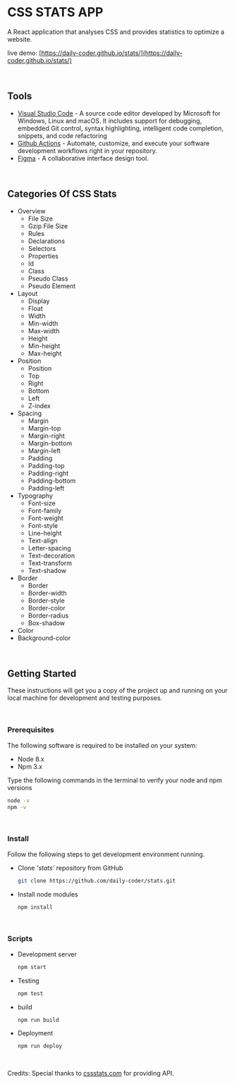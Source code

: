 # CSS STATS APP

A React application that analyses CSS and provides statistics to optimize a website.

live demo: [https://daily-coder.github.io/stats/](https://daily-coder.github.io/stats/)

<br />

## Tools

- [Visual Studio Code](https://code.visualstudio.com/) - A source code editor developed by Microsoft for Windows, Linux and macOS. It includes support for debugging, embedded Git control, syntax highlighting, intelligent code completion, snippets, and code refactoring
- [Github Actions](https://docs.github.com/en/actions) - Automate, customize, and execute your software development workflows right in your repository.
- [Figma](https://www.figma.com/) - A collaborative interface design tool.

<br />

## Categories Of CSS Stats

- Overview
  - File Size
  - Gzip File Size
  - Rules
  - Declarations
  - Selectors
  - Properties
  - Id
  - Class
  - Pseudo Class
  - Pseudo Element
- Layout
  - Display
  - Float
  - Width
  - Min-width
  - Max-width
  - Height
  - Min-height
  - Max-height
- Position
  - Position
  - Top
  - Right
  - Bottom
  - Left
  - Z-index
- Spacing
  - Margin
  - Margin-top
  - Margin-right
  - Margin-bottom
  - Margin-left
  - Padding
  - Padding-top
  - Padding-right
  - Padding-bottom
  - Padding-left
- Typography
  - Font-size
  - Font-family
  - Font-weight
  - Font-style
  - Line-height
  - Text-align
  - Letter-spacing
  - Text-decoration
  - Text-transform
  - Text-shadow
- Border
  - Border
  - Border-width
  - Border-style
  - Border-color
  - Border-radius
  - Box-shadow
- Color
- Background-color

<br />

## Getting Started

These instructions will get you a copy of the project up and running on your local machine for development and testing purposes.

<br />

### Prerequisites

The following software is required to be installed on your system:

- Node 8.x
- Npm 3.x

Type the following commands in the terminal to verify your node and npm versions

```bash
node -v
npm -v
```

<br />

### Install

Follow the following steps to get development environment running.

- Clone _'stats'_ repository from GitHub

  ```bash
  git clone https://github.com/daily-coder/stats.git
  ```

- Install node modules

  ```bash
  npm install
  ```

<br />

### Scripts

- Development server

  ```bash
  npm start
  ```

- Testing

  ```bash
  npm test
  ```

- build

  ```bash
  npm run build
  ```

- Deployment

  ```bash
  npm run deploy
  ```

<br />

Credits:
Special thanks to [cssstats.com](https://cssstats.com/) for providing API.
